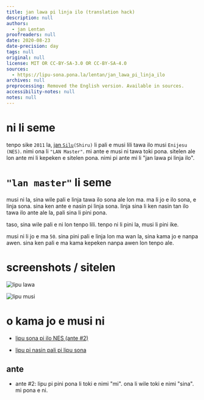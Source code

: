 ```yaml
---
title: jan lawa pi linja ilo (translation hack)
description: null
authors:
  - jan Lentan
proofreaders: null
date: 2020-08-23
date-precision: day
tags: null
original: null
license: MIT OR CC-BY-SA-3.0 OR CC-BY-SA-4.0
sources:
  - https://lipu-sona.pona.la/lentan/jan_lawa_pi_linja_ilo
archives: null
preprocessing: Removed the English version. Available in sources.
accessibility-notes: null
notes: null
---
```


# ni li seme

tenpo sike `2011` la, [jan `Silu`](http://shiru.untergrund.net)`(Shiru)`
li pali e musi lili tawa ilo musi `Enijesu (NES)`. nimi ona li
`"LAN Master"`. mi ante e
musi ni tawa toki pona.  sitelen ale lon ante mi li kepeken e sitelen pona.
nimi pi ante mi li "jan lawa pi linja ilo".

# `"lan master"` li seme

musi ni la, sina wile pali e linja tawa ilo sona ale lon ma. ma li jo e ilo
sona, e linja sona. sina ken ante e nasin pi linja sona. linja sina li ken
nasin tan ilo tawa ilo ante ale la, pali sina li pini pona.

taso, sina wile pali e ni lon tenpo lili. tenpo ni li pini la, musi li pini
ike.

musi ni li jo e ma `50`. sina pini pali e linja lon ma wan la, sina kama jo e
nanpa awen. sina ken pali e ma kama kepeken nanpa awen lon tenpo ale.

# screenshots / sitelen

![lipu lawa](https://lipu-sona.pona.la/jan_lawa_title.png)

![lipu musi](https://lipu-sona.pona.la/jan_lawa_gameplay.png)

# o kama jo e musi ni

* [lipu sona pi ilo NES (ante #2)](https://lipu-sona.pona.la/jan_lawa.nes)

* [lipu pi nasin pali pi lipu sona](https://lipu-sona.pona.la/jan_lawa_src.tar.gz)

## ante

* ante #2: lipu pi pini pona li toki e nimi "mi". ona li wile toki e nimi
  "sina". mi pona e ni.
